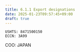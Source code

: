 ```yaml
---
title: 6.1.1 Export designations
date: 2025-01-23T09:57:45+09:00
draft: true
---
```


```
USHTS: 8471500150
ECCN: 3A99  
```

COO: JAPAN
